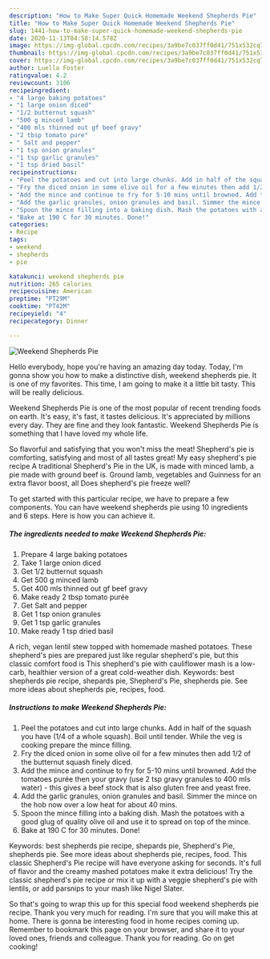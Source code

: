 ```yaml
---
description: "How to Make Super Quick Homemade Weekend Shepherds Pie"
title: "How to Make Super Quick Homemade Weekend Shepherds Pie"
slug: 1441-how-to-make-super-quick-homemade-weekend-shepherds-pie
date: 2020-11-13T04:58:14.578Z
image: https://img-global.cpcdn.com/recipes/3a9be7c037ff0d41/751x532cq70/weekend-shepherds-pie-recipe-main-photo.jpg
thumbnail: https://img-global.cpcdn.com/recipes/3a9be7c037ff0d41/751x532cq70/weekend-shepherds-pie-recipe-main-photo.jpg
cover: https://img-global.cpcdn.com/recipes/3a9be7c037ff0d41/751x532cq70/weekend-shepherds-pie-recipe-main-photo.jpg
author: Luella Foster
ratingvalue: 4.2
reviewcount: 3106
recipeingredient:
- "4 large baking potatoes"
- "1 large onion diced"
- "1/2 butternut squash"
- "500 g minced lamb"
- "400 mls thinned out gf beef gravy"
- "2 tbsp tomato pure"
- " Salt and pepper"
- "1 tsp onion granules"
- "1 tsp garlic granules"
- "1 tsp dried basil"
recipeinstructions:
- "Peel the potatoes and cut into large chunks. Add in half of the squash you have (1/4 of a whole squash). Boil until tender. While the veg is cooking prepare the mince filling."
- "Fry the diced onion in some olive oil for a few minutes then add 1/2 of the butternut squash finely diced."
- "Add the mince and continue to fry for 5-10 mins until browned. Add the tomatoes purée then your gravy (use 2 tsp gravy granules to 400 mls water) - this gives a beef stock that is also gluten free and yeast free."
- "Add the garlic granules, onion granules and basil. Simmer the mince on the hob now over a low heat for about 40 mins."
- "Spoon the mince filling into a baking dish. Mash the potatoes with a good glug of quality olive oil and use it to spread on top of the mince."
- "Bake at 190 C for 30 minutes. Done!"
categories:
- Recipe
tags:
- weekend
- shepherds
- pie

katakunci: weekend shepherds pie 
nutrition: 265 calories
recipecuisine: American
preptime: "PT29M"
cooktime: "PT42M"
recipeyield: "4"
recipecategory: Dinner

---
```



![Weekend Shepherds Pie](https://img-global.cpcdn.com/recipes/3a9be7c037ff0d41/751x532cq70/weekend-shepherds-pie-recipe-main-photo.jpg)

Hello everybody, hope you're having an amazing day today. Today, I'm gonna show you how to make a distinctive dish, weekend shepherds pie. It is one of my favorites. This time, I am going to make it a little bit tasty. This will be really delicious.

Weekend Shepherds Pie is one of the most popular of recent trending foods on earth. It's easy, it's fast, it tastes delicious. It's appreciated by millions every day. They are fine and they look fantastic. Weekend Shepherds Pie is something that I have loved my whole life.

So flavorful and satisfying that you won&#39;t miss the meat! Shepherd&#39;s pie is comforting, satisfying and most of all tastes great! My easy shepherd&#39;s pie recipe A traditional Shepherd&#39;s Pie in the UK, is made with minced lamb, a pie made with ground beef is. Ground lamb, vegetables and Guinness for an extra flavor boost, all Does shepherd&#39;s pie freeze well?


To get started with this particular recipe, we have to prepare a few components. You can have weekend shepherds pie using 10 ingredients and 6 steps. Here is how you can achieve it.

<!--inarticleads1-->

##### The ingredients needed to make Weekend Shepherds Pie:

1. Prepare 4 large baking potatoes
1. Take 1 large onion diced
1. Get 1/2 butternut squash
1. Get 500 g minced lamb
1. Get 400 mls thinned out gf beef gravy
1. Make ready 2 tbsp tomato purée
1. Get  Salt and pepper
1. Get 1 tsp onion granules
1. Get 1 tsp garlic granules
1. Make ready 1 tsp dried basil


A rich, vegan lentil stew topped with homemade mashed potatoes. These shepherd&#39;s pies are prepared just like regular shepherd&#39;s pie, but this classic comfort food is This shepherd&#39;s pie with cauliflower mash is a low-carb, healthier version of a great cold-weather dish. Keywords: best shepherds pie recipe, shepards pie, Shepherd&#39;s Pie, shepherds pie. See more ideas about shepherds pie, recipes, food. 

<!--inarticleads2-->

##### Instructions to make Weekend Shepherds Pie:

1. Peel the potatoes and cut into large chunks. Add in half of the squash you have (1/4 of a whole squash). Boil until tender. While the veg is cooking prepare the mince filling.
1. Fry the diced onion in some olive oil for a few minutes then add 1/2 of the butternut squash finely diced.
1. Add the mince and continue to fry for 5-10 mins until browned. Add the tomatoes purée then your gravy (use 2 tsp gravy granules to 400 mls water) - this gives a beef stock that is also gluten free and yeast free.
1. Add the garlic granules, onion granules and basil. Simmer the mince on the hob now over a low heat for about 40 mins.
1. Spoon the mince filling into a baking dish. Mash the potatoes with a good glug of quality olive oil and use it to spread on top of the mince.
1. Bake at 190 C for 30 minutes. Done!


Keywords: best shepherds pie recipe, shepards pie, Shepherd&#39;s Pie, shepherds pie. See more ideas about shepherds pie, recipes, food. This classic Shepherd&#39;s Pie recipe will have everyone asking for seconds. It&#39;s full of flavor and the creamy mashed potatoes make it extra delicious! Try the classic shepherd&#39;s pie recipe or mix it up with a veggie shepherd&#39;s pie with lentils, or add parsnips to your mash like Nigel Slater. 

So that's going to wrap this up for this special food weekend shepherds pie recipe. Thank you very much for reading. I'm sure that you will make this at home. There is gonna be interesting food in home recipes coming up. Remember to bookmark this page on your browser, and share it to your loved ones, friends and colleague. Thank you for reading. Go on get cooking!
